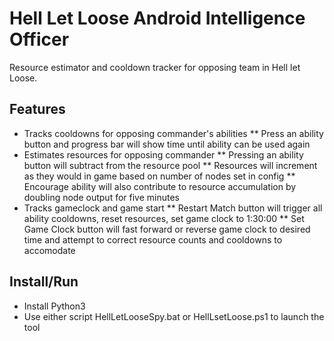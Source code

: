 # Hell Let Loose Android Intelligence Officer
Resource estimator and cooldown tracker for opposing team in Hell let Loose. 

## Features

* Tracks cooldowns for opposing commander's abilities
	** Press an ability button and progress bar will show time until ability can be used again
* Estimates resources for opposing commander
	** Pressing an ability button will subtract from the resource pool
	** Resources will increment as they would in game based on number of nodes set in config
	** Encourage ability will also contribute to resource accumulation by doubling node output for five minutes
* Tracks gameclock and game start
	** Restart Match button will trigger all ability cooldowns, reset resources, set game clock to 1:30:00
	** Set Game Clock button will fast forward or reverse game clock to desired time and attempt to correct resource counts and cooldowns to accomodate

## Install/Run
* Install Python3
* Use either script HellLetLooseSpy.bat or HellLsetLoose.ps1 to launch the tool



